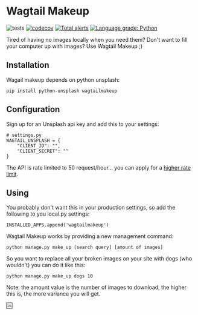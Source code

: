 # Wagtail Makeup

![tests](https://github.com/kevinhowbrook/wagtail-makeup/workflows/Tests/badge.svg)
[![codecov](https://codecov.io/gh/kevinhowbrook/wagtail-makeup/branch/main/graph/badge.svg?token=A4H7PFEL9J)](https://codecov.io/gh/kevinhowbrook/wagtail-makeup)
[![Total alerts](https://img.shields.io/lgtm/alerts/g/kevinhowbrook/wagtail-makeup.svg?logo=lgtm&logoWidth=18)](https://lgtm.com/projects/g/kevinhowbrook/wagtail-makeup/alerts/)
[![Language grade: Python](https://img.shields.io/lgtm/grade/python/g/kevinhowbrook/wagtail-makeup.svg?logo=lgtm&logoWidth=18)](https://lgtm.com/projects/g/kevinhowbrook/wagtail-makeup/context:python)

Tired of having no images locally when you need them? Don't want to fill your computer up with images?
Use Wagtail Makeup ;)

## Installation

Wagail makeup depends on python unsplash:

`pip install python-unsplash wagtailmakeup`

## Configuration

Sign up for an Unsplash api key and add this to your settings:

```
# settings.py
WAGTAIL_UNSPLASH = {
    "CLIENT_ID": "",
    "CLIENT_SECRET": ""
}
```

The API is rate limited to 50 request/hour... you can apply for a [higher rate limit](https://help.unsplash.com/en/articles/3887917-when-should-i-apply-for-a-higher-rate-limit).

## Using

You probably don't want this in your production settings, so add the following to you local.py settings:

```
INSTALLED_APPS.append('wagtailmakeup')
```

Wagtail Makeup works by providing a new management command:

```
python manage.py make_up [search query] [amount of images]
```

So you want to replace all your broken images on your site with dogs (who wouldn't)
you can do it like this:

```
python manage.py make_up dogs 10
```

Note: the amount value is the number of images to download, the higher this is, the more
variance you will get.

:cool:
